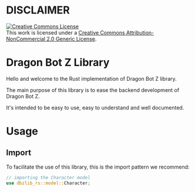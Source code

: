 # DISCLAIMER
<a rel="license" href="http://creativecommons.org/licenses/by-nc/2.0/"><img alt="Creative Commons License" style="border-width:0" src="https://i.creativecommons.org/l/by-nc/2.0/88x31.png" /></a><br />This work is licensed under a <a rel="license" href="http://creativecommons.org/licenses/by-nc/2.0/">Creative Commons Attribution-NonCommercial 2.0 Generic License</a>.

# Dragon Bot Z Library
Hello and welcome to the Rust implementation of Dragon Bot Z library.

The main purpose of this library is to ease the backend development of Dragon Bot Z.

It's intended to be easy to use, easy to understand and well documented.

# Usage
## Import
To facilitate the use of this library, this is the import pattern we recommend:
```rust
// importing the Character model
use dbzlib_rs::model::Character;
```
